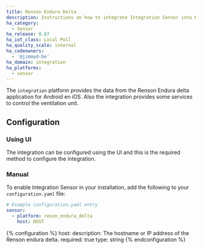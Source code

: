```yaml
---
title: Renson Endura Delta
description: Instructions on how to integrate Integration Sensor into Home Assistant.
ha_category:
  - Sensor
ha_release: 0.87
ha_iot_class: Local Poll
ha_quality_scale: internal
ha_codeowners:
  - '@jimmyd-be'
ha_domain: integration
ha_platforms:
  - sensor
---
```


The `integration` platform provides the data from the Renson Endura delta application for Android en iOS. Also the integration provides some services to control the ventilation unit.

## Configuration

### Using UI

The integration can be configured using the UI and this is the required method to configure the integration.

### Manual

To enable Integration Sensor in your installation, add the following to your `configuration.yaml` file:

```yaml
# Example configuration.yaml entry
sensor:
  - platform: reson_endura_delta
    host: HOST
```

{% configuration %}
host:
  description: The hostname or IP address of the Renson endura delta.
  required: true
  type: string
{% endconfiguration %}
